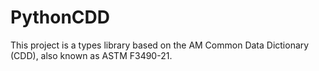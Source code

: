 # PythonCDD

This project is a types library based on the AM Common Data Dictionary (CDD), also known as ASTM F3490-21.
